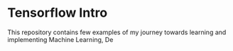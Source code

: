 # Tensorflow Intro
This repository contains few examples of my journey towards learning and implementing Machine Learning, De